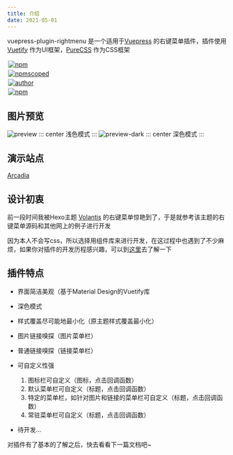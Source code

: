 ```yaml
---
title: 介绍
date: 2021-05-01
---
```

vuepress-plugin-rightmenu 是一个适用于[Vuepress](https://v1.vuepress.vuejs.org/zh/) 的右键菜单插件，插件使用 [Vuetify](https://github.com/vuetifyjs/vuetify) 作为UI框架，[PureCSS](https://github.com/pure-css/pure) 作为CSS框架

<div class="pure-g">
<div class="pure-u pure-gutter">
<a href="https://npmjs.com/package/@zolyn/vuepress-plugin-rightmenu" target="_blank">
<img alt="npm" src="https://img.shields.io/npm/v/@zolyn/vuepress-plugin-rightmenu?style=flat-square"/>
</a>
</div>
<div class="pure-u pure-gutter">
<a href="https://npmjs.com/package/@zolyn/vuepress-plugin-rightmenu" target="_blank">
<img alt="npmscoped" src="https://img.shields.io/npm/dw/@zolyn/vuepress-plugin-rightmenu?style=flat-square"/>
</a>
</div>
<div class="pure-u pure-gutter">
<a href="https://github.com/Zolyn" target="_blank">
<img alt="author" src="https://img.shields.io/badge/author-Zorin-26a2ff?style=flat-square&logo=github"/>
</a>
</div>
<div class="pure-u pure-gutter">
<a href="https://github.com/Zolyn/vuepress-plugin-rightmenu" target="_blank">
<img alt="npm" src="https://img.shields.io/github/license/Zolyn/vuepress-plugin-rightmenu?style=flat-square"/>
</a>
</div>
<style>
.pure-gutter {
padding: 2px
}
</style>
</div>

## 图片预览
![preview](https://cdn.jsdelivr.net/gh/Zolyn/StaticFiles@2021.5.1-release.0/vuepress/images/rightmenu/preview.png)
::: center
浅色模式
:::
![preview-dark](https://cdn.jsdelivr.net/gh/Zolyn/StaticFiles@2021.5.1-release.0/vuepress/images/rightmenu/preview-dark.png)
::: center
深色模式
:::

## 演示站点
[Arcadia](https://blog.zorinchan.icu)

## 设计初衷
前一段时间我被Hexo主题 [Volantis](https://github.com/volantis-x/hexo-theme-volantis) 的右键菜单惊艳到了，于是就参考该主题的右键菜单源码和其他网上的例子进行开发

因为本人不会写css，所以选择用组件库来进行开发，在这过程中也遇到了不少麻烦，如果你对插件的开发历程感兴趣，可以到[这里]()去了解一下

## 插件特点
- 界面简洁美观（基于Material Design的Vuetify库
- 深色模式
- 样式覆盖尽可能地最小化（原主题样式覆盖最小化）
- 图片链接嗅探（图片菜单栏）
- 普通链接嗅探（链接菜单栏）
- 可自定义性强
    1. 图标栏可自定义（图标，点击回调函数）
    2. 默认菜单栏可自定义（标题，点击回调函数）
    3. 特定的菜单栏，如针对图片和链接的菜单栏可自定义（标题，点击回调函数）
    4. 常驻菜单栏可自定义（标题，点击回调函数）

- 待开发...

对插件有了基本的了解之后，快去看看下一篇文档吧~
